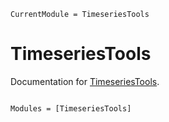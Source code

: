 ```@meta
CurrentModule = TimeseriesTools
```

# TimeseriesTools

Documentation for [TimeseriesTools](https://github.com/brendanjohnharris/TimeseriesTools.jl).

```@index
```

```@autodocs
Modules = [TimeseriesTools]
```
